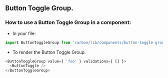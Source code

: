## Button Toggle Group.

### How to use a Button Toggle Group in a component:

* In your file:

```javascript
import ButtonToggleGroup from 'carbon/lib/components/button-toggle-group';
```

* To render the Button Toggle Group:

```javascript
<ButtonToggleGroup value={ 'foo' } validations={ [] }>
  <ButtonToggle />
</ButtonToggleGroup>
```

